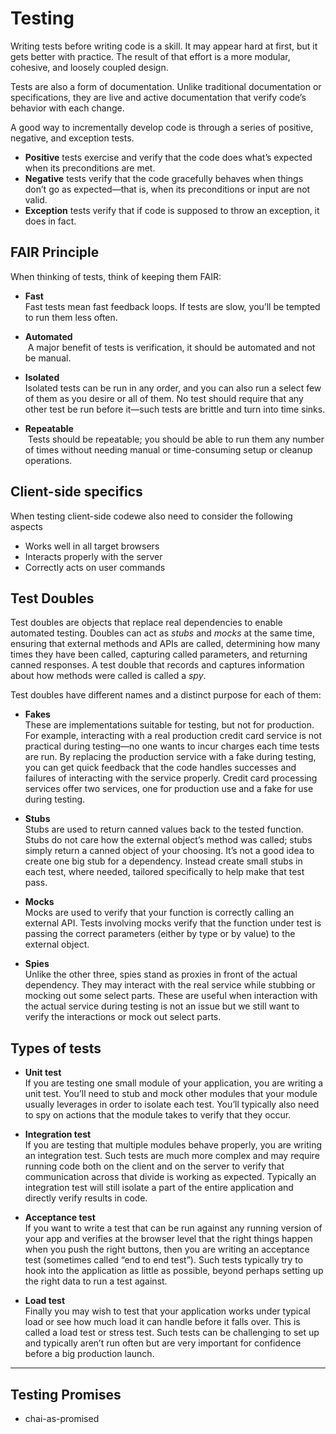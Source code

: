 # Testing

Writing tests before writing code is a skill. It may appear hard at first, but it gets better with practice. The result of that effort is a more modular, cohesive, and loosely coupled design.

Tests are also a form of documentation. Unlike traditional documentation or specifications, they are live and active documentation that verify code’s behavior with each change.

A good way to incrementally develop code is through a series of positive, negative, and exception tests. 

- **Positive** tests exercise and verify that the code does what’s expected when its preconditions are met.
- **Negative** tests verify that the code gracefully behaves when things don’t go as expected—that is, when its preconditions or input are not valid.
- **Exception** tests verify that if code is supposed to throw an exception, it does in fact.

## FAIR Principle
When thinking of tests, think of keeping them FAIR:
- **Fast**  
  Fast tests mean fast feedback loops. If tests are slow, you’ll be tempted to run them less often.

- **Automated**  
  A major benefit of tests is verification, it should be automated and not be manual.
  
- **Isolated**  
  Isolated tests can be run in any order, and you can also run a select few of them as you desire or all of them. No test should require that any other test be run before it—such tests are brittle and turn into time sinks.
  
- **Repeatable**  
  Tests should be repeatable; you should be able to run them any number of times without needing manual or time-consuming setup or cleanup operations.
  
## Client-side specifics
When testing client-side codewe also need to consider the following aspects
- Works well in all target browsers
- Interacts properly with the server
- Correctly acts on user commands

## Test Doubles
Test doubles are objects that replace real dependencies to enable automated testing. Doubles can act as *stubs* and *mocks* at the same time, ensuring that external methods and APIs are called, determining how many times they have been called, capturing called parameters, and returning canned responses. A test double that records and captures information about how methods were called is called a *spy*.

Test doubles have different names and a distinct purpose for each of them:

- **Fakes**  
  These are implementations suitable for testing, but not for production. For example, interacting with a real production credit card service is not practical during testing—no one wants to incur charges each time tests are run. By replacing the production service with a fake during testing, you can get quick feedback that the code handles successes and failures of interacting with the service properly. Credit card processing services offer two services, one for production use and a fake for use during testing.

- **Stubs**  
  Stubs are used to return canned values back to the tested function. Stubs do not care how the external object’s method was called; stubs simply return a canned object of your choosing. It’s not a good idea to create one big stub for a dependency. Instead create small stubs in each test, where needed, tailored specifically to help make that test pass.

- **Mocks**  
  Mocks are used to verify that your function is correctly calling an external API. Tests involving mocks verify that the function under test is passing the correct parameters (either by type or by value) to the external object.

- **Spies**  
  Unlike the other three, spies stand as proxies in front of the actual dependency. They may interact with the real service while stubbing or mocking out some select parts. These are useful when interaction with the actual service during testing is not an issue but we still want to verify the interactions or mock out select parts.

## Types of tests

- **Unit test**  
  If you are testing one small module of your application, you are writing a unit test. You’ll need to stub and mock other modules that your module usually leverages in order to isolate each test. You’ll typically also need to spy on actions that the module takes to verify that they occur.

- **Integration test**  
  If you are testing that multiple modules behave properly, you are writing an integration test. Such tests are much more complex and may require running code both on the client and on the server to verify that communication across that divide is working as expected. Typically an integration test will still isolate a part of the entire application and directly verify results in code.

- **Acceptance test**  
  If you want to write a test that can be run against any running version of your app and verifies at the browser level that the right things happen when you push the right buttons, then you are writing an acceptance test (sometimes called “end to end test”). Such tests typically try to hook into the application as little as possible, beyond perhaps setting up the right data to run a test against.

- **Load test**  
  Finally you may wish to test that your application works under typical load or see how much load it can handle before it falls over. This is called a load test or stress test. Such tests can be challenging to set up and typically aren’t run often but are very important for confidence before a big production launch.
  
---

## Testing Promises
- chai-as-promised




